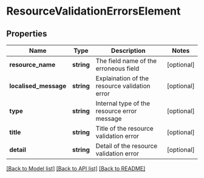 # ResourceValidationErrorsElement

## Properties

 Name                  | Type       | Description                                   | Notes      
-----------------------|------------|-----------------------------------------------|------------
 **resource_name**     | **string** | The field name of the erroneous field         | [optional] 
 **localised_message** | **string** | Explaination of the resource validation error | [optional] 
 **type**              | **string** | Internal type of the resource error message   | [optional] 
 **title**             | **string** | Title of the resource validation error        | [optional] 
 **detail**            | **string** | Detail of the resource validation error       | [optional] 

[[Back to Model list]](../README.md#documentation-for-models) [[Back to API list]](../README.md#documentation-for-api-endpoints) [[Back to README]](../README.md)


